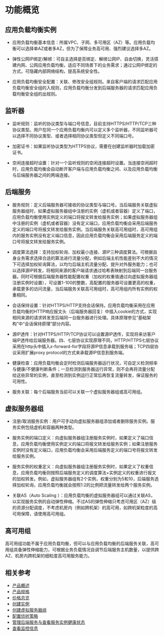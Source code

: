 # 功能概览

## 应用负载均衡实例

- 应用负载均衡基本信息：所属VPC、子网、多可用区（AZ）等。应用负载均衡可以选择单AZ或者多AZ，但为了保障业务高可用、强烈建议选择多AZ。

- 弹性公网IP绑定/解绑：可自主选择是否绑定、解绑公网IP、自由切换，灵活搭建内网、公网应用负载均衡，适应不同场景下的业务需求；通过公网IP绑定的方式，可隐藏内部网络结构，提高系统安全性。

- 应用负载均衡安全配置：关联、修改安全组规则。来自客户端的请求匹配应用负载均衡安全组的入规则，应用负载均衡分发到后端服务器的请求匹配应用负载均衡安全组的出规则。

## 监听器

- 监听规则：监听的协议类型与端口号信息，目前支持HTTPS/HTTP/TCP三种协议类型。用户在同一个应用负载均衡内可以定义多个监听器，不同监听器可以选择不同协议类型、或者选择相同协议类型但定义不同端口号。

- 加密证书：如果监听协议类型为HTTPS协议，需要在创建监听器时加载加密证书。

- 空闲连接超时设置：针对一个监听规则的空闲连接超时设置。当连接空闲超时时，应用负载均衡会自动断开客户端与应用负载均衡之间、以及应用负载均衡与后端服务器之间的两端连接。

## 后端服务

- 服务规则：定义后端服务器可接收的协议类型与端口号。当后端服务关联虚拟服务器组时，如果虚拟服务器组中注册的实例（虚机或者容器）定义了端口，应用负载均衡使用实例定义的端口将报文转发给服务实例；如果虚拟服务器组中注册的实例（虚机或者容器）没有定义端口，应用负载均衡会采用后端服务定义的端口号将报文转发给服务实例。当后端服务关联高可用组时，高可用组内的服务实例没有定义端口信息，因此应用负载均衡会采用后端服务定义的端口号将报文转发给服务实例。

- 调度算法选择：支持加权轮询、加权最小连接、源IP三种调度算法。可根据自身业务需求选择合适的算法进行流量分配，例如后端主机性能差别不大的情况下可选择加权轮询算法，以均匀后端主机流量分配、提升对外服务能力；也可以选择源IP转发，将相同来源的客户端请求通过哈希表映射到后端同一台服务器。同时可根据后端服务器性能配置权重（加权的权重值通过向虚拟服务器组注册实例时设置），可设置1-100的整数，高配置的服务器可设置更高的权重，承载更多的访问流量，当后端服务关联高可用组时，高可用组内所有实例的权重相同。

- 会话保持设置：针对HTTPS/HTTP支持会话保持。应用负载均衡采用在应用负载均衡的HTTP响应报文头（后端服务器回复）中插入cookie的方式，实现相同来源的请求转发至后端同一台服务器进行处理。具体原理参见“基础架构”中“会话保持原理”部分内容。

- 源IP透传：针对HTTPS/HTTP/TCP协议可以设置源IP透传，实现将来访客户端IP透传给后端服务器。四、七层协议实现原理不同，HTTP/HTTPS七层协议采用在http头中插入x-forward-for字段将源IP信息承载到服务端；TCP四层协议采用扩展proxy protocol的方式来承载源IP信息到服务端。

- 健康检查：应用负载均衡会定时检测后端服务器运行状况，可自定义检测频率与健康/不健康判断条件；一旦检测到服务器运行异常，则不会再将流量分配给这些异常的实例，直至检测到实例运行正常后再恢复流量转发，保证服务的可用性。

- 服务关联：每个后端服务当前可以关联一个虚拟服务器组或高可用组。

## 虚拟服务器组

- 注册/取消服务实例：用户可手动向虚拟服务器组添加或者删除服务实例。服务实例包括虚机和容器两种类型。

- 服务实例的端口定义：向虚拟服务器组注册服务实例时，如果定义了端口信息，应用负载均衡使用实例定义的端口将报文转发给服务实例；如果注册服务实例时没有定义端口，应用负载均衡会采用后端服务定义的端口号将报文转发给服务实例。

- 服务实例的权重定义：向虚拟服务器组注册服务实例时，如果定义了权重信息，应用负载均衡则按照后端服务定义的调度算法+实例定义的权重进行报文的加权转发。例如，虚拟服务器组有2个实例，权重分别为5和10，后端服务选择加权轮询，应用负载均衡就会按照1:2的比例把流量转发给两个服务实例。

- 关联AS（Auto Scaling ）：应用负载均衡的虚拟服务器组可以通过关联AS，以实现服务实例的自动弹性伸缩。不过AS的弹性伸缩只考虑可用区（AZ）级的资源分配调度，不考虑机房内（例如跨机架）的高可用，如跨机架粒度的高可用保障，请使用高可用组。

## 高可用组

高可用组功能不属于应用负载均衡，但可以与应用负载均衡的后端服务关联，高可用组具备弹性伸缩能力，可根据业务负载情况自调节后端服务主机数量，以提供跨AZ、机房内跨机架的细粒度高可用服务能力。

## 相关参考

- [产品概述](../Introduction/Overview.md)
- [产品规格](../Introduction/Specification.md)
- [价格总览](../Pricing/Price-Overview.md)
- [创建实例](../Getting-Started/Create-Instance.md)
- [创建虚拟服务器组](../Operation-Guide/TargetGroup-Management.md)
- [配置侦听策略](../Operation-Guide/Listener-Management.md)
- [管理后端服务与查看服务实例健康状态](../Operation-Guide/Backend-Management.md)
- [查看监控信息](../Operation-Guide/Monitoring.md)


